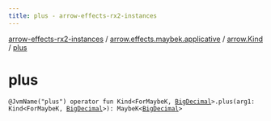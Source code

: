 ```yaml
---
title: plus - arrow-effects-rx2-instances
---
```


[arrow-effects-rx2-instances](../../index.html) / [arrow.effects.maybek.applicative](../index.html) / [arrow.Kind](index.html) / [plus](./plus.html)

# plus

`@JvmName("plus") operator fun Kind<ForMaybeK, `[`BigDecimal`](http://docs.oracle.com/javase/6/docs/api/java/math/BigDecimal.html)`>.plus(arg1: Kind<ForMaybeK, `[`BigDecimal`](http://docs.oracle.com/javase/6/docs/api/java/math/BigDecimal.html)`>): MaybeK<`[`BigDecimal`](http://docs.oracle.com/javase/6/docs/api/java/math/BigDecimal.html)`>`